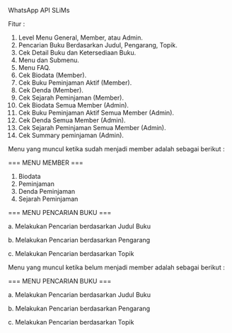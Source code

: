 
WhatsApp API SLiMs

Fitur :

1. Level Menu General, Member, atau Admin.
2. Pencarian Buku Berdasarkan Judul, Pengarang, Topik.
3. Cek Detail Buku dan Ketersediaan Buku.
4. Menu dan Submenu.
5. Menu FAQ.
6. Cek Biodata (Member).
7. Cek Buku Peminjaman Aktif (Member).
8. Cek Denda (Member).
9. Cek Sejarah Peminjaman (Member).
10. Cek Biodata Semua Member (Admin).
11. Cek Buku Peminjaman Aktif Semua Member (Admin).
12. Cek Denda Semua Member (Admin).
13. Cek Sejarah Peminjaman Semua Member (Admin).
14. Cek Summary peminjaman (Admin).

Menu yang muncul ketika sudah menjadi member adalah sebagai berikut :

=== MENU MEMBER ===
1. Biodata
2. Peminjaman
3. Denda Peminjaman
4. Sejarah Peminjaman

=== MENU PENCARIAN BUKU ===

a. Melakukan Pencarian berdasarkan Judul Buku

b. Melakukan Pencarian berdasarkan Pengarang

c. Melakukan Pencarian berdasarkan Topik

Menu yang muncul ketika belum menjadi member adalah sebagai berikut :

=== MENU PENCARIAN BUKU ===

a. Melakukan Pencarian berdasarkan Judul Buku

b. Melakukan Pencarian berdasarkan Pengarang

c. Melakukan Pencarian berdasarkan Topik
